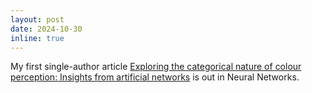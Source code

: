 ```yaml
---
layout: post
date: 2024-10-30
inline: true
---
```


My first single-author article [Exploring the categorical nature of colour perception: Insights from artificial networks](https://doi.org/10.1016/j.neunet.2024.106758) is out in Neural Networks.
